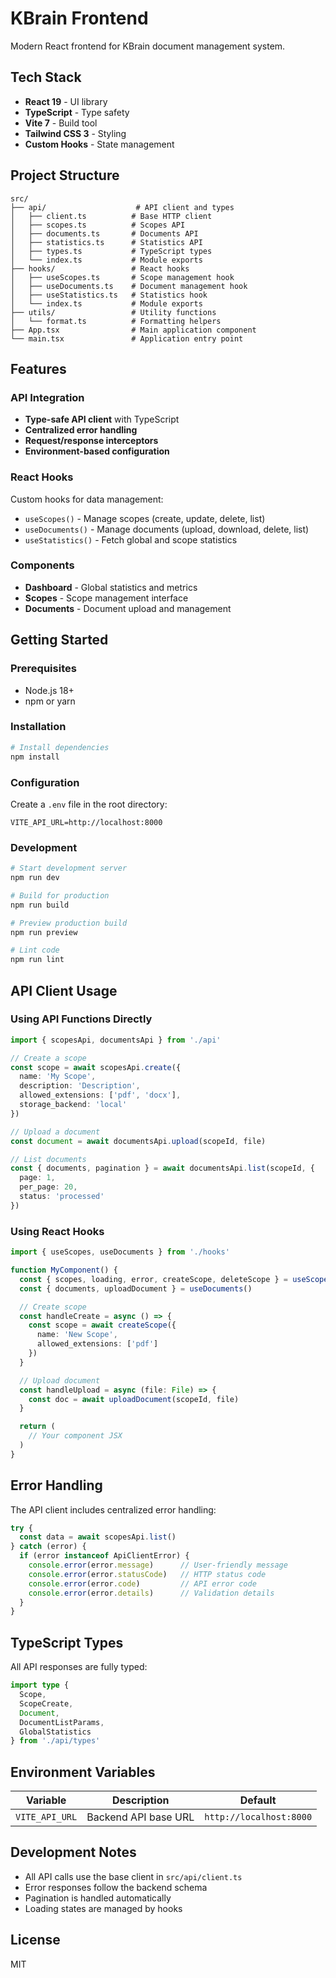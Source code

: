 # KBrain Frontend

Modern React frontend for KBrain document management system.

## Tech Stack

- **React 19** - UI library
- **TypeScript** - Type safety
- **Vite 7** - Build tool
- **Tailwind CSS 3** - Styling
- **Custom Hooks** - State management

## Project Structure

```
src/
├── api/                    # API client and types
│   ├── client.ts          # Base HTTP client
│   ├── scopes.ts          # Scopes API
│   ├── documents.ts       # Documents API
│   ├── statistics.ts      # Statistics API
│   ├── types.ts           # TypeScript types
│   └── index.ts           # Module exports
├── hooks/                 # React hooks
│   ├── useScopes.ts       # Scope management hook
│   ├── useDocuments.ts    # Document management hook
│   ├── useStatistics.ts   # Statistics hook
│   └── index.ts           # Module exports
├── utils/                 # Utility functions
│   └── format.ts          # Formatting helpers
├── App.tsx                # Main application component
└── main.tsx               # Application entry point
```

## Features

### API Integration

- **Type-safe API client** with TypeScript
- **Centralized error handling**
- **Request/response interceptors**
- **Environment-based configuration**

### React Hooks

Custom hooks for data management:

- `useScopes()` - Manage scopes (create, update, delete, list)
- `useDocuments()` - Manage documents (upload, download, delete, list)
- `useStatistics()` - Fetch global and scope statistics

### Components

- **Dashboard** - Global statistics and metrics
- **Scopes** - Scope management interface
- **Documents** - Document upload and management

## Getting Started

### Prerequisites

- Node.js 18+
- npm or yarn

### Installation

```bash
# Install dependencies
npm install
```

### Configuration

Create a `.env` file in the root directory:

```env
VITE_API_URL=http://localhost:8000
```

### Development

```bash
# Start development server
npm run dev

# Build for production
npm run build

# Preview production build
npm run preview

# Lint code
npm run lint
```

## API Client Usage

### Using API Functions Directly

```typescript
import { scopesApi, documentsApi } from './api'

// Create a scope
const scope = await scopesApi.create({
  name: 'My Scope',
  description: 'Description',
  allowed_extensions: ['pdf', 'docx'],
  storage_backend: 'local'
})

// Upload a document
const document = await documentsApi.upload(scopeId, file)

// List documents
const { documents, pagination } = await documentsApi.list(scopeId, {
  page: 1,
  per_page: 20,
  status: 'processed'
})
```

### Using React Hooks

```typescript
import { useScopes, useDocuments } from './hooks'

function MyComponent() {
  const { scopes, loading, error, createScope, deleteScope } = useScopes()
  const { documents, uploadDocument } = useDocuments()

  // Create scope
  const handleCreate = async () => {
    const scope = await createScope({
      name: 'New Scope',
      allowed_extensions: ['pdf']
    })
  }

  // Upload document
  const handleUpload = async (file: File) => {
    const doc = await uploadDocument(scopeId, file)
  }

  return (
    // Your component JSX
  )
}
```

## Error Handling

The API client includes centralized error handling:

```typescript
try {
  const data = await scopesApi.list()
} catch (error) {
  if (error instanceof ApiClientError) {
    console.error(error.message)      // User-friendly message
    console.error(error.statusCode)   // HTTP status code
    console.error(error.code)         // API error code
    console.error(error.details)      // Validation details
  }
}
```

## TypeScript Types

All API responses are fully typed:

```typescript
import type {
  Scope,
  ScopeCreate,
  Document,
  DocumentListParams,
  GlobalStatistics
} from './api/types'
```

## Environment Variables

| Variable | Description | Default |
|----------|-------------|---------|
| `VITE_API_URL` | Backend API base URL | `http://localhost:8000` |

## Development Notes

- All API calls use the base client in `src/api/client.ts`
- Error responses follow the backend schema
- Pagination is handled automatically
- Loading states are managed by hooks

## License

MIT
